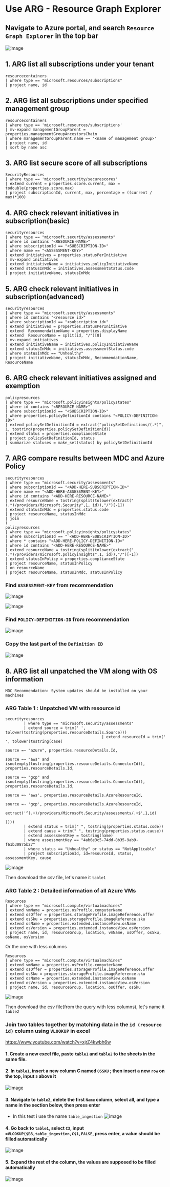 # Use ARG - Resource Graph Explorer

## Navigate to Azure portal, and search `Resource Graph Explorer` in the top bar
![image](https://user-images.githubusercontent.com/96930989/210159757-b875ba41-6946-4ee7-a604-92183cf9f58b.png)

## 1. ARG list all subscriptions under your tenant

```kusto
resourcecontainers
| where type == "microsoft.resources/subscriptions"
| project name, id
```

## 2. ARG list all subscriptions under specified management group

```kusto
resourcecontainers
| where type == 'microsoft.resources/subscriptions'
| mv-expand managementGroupParent = properties.managementGroupAncestorsChain
| where managementGroupParent.name =~ '<name of management group>'
| project name, id
| sort by name asc
```

## 3. ARG list secure score of all subscriptions

```kusto
SecurityResources 
| where type == 'microsoft.security/securescores' 
| extend current = properties.score.current, max = todouble(properties.score.max)
| project subscriptionId, current, max, percentage = ((current / max)*100)
```
  
## 4. ARG check relevant initiatives in subscription(basic)

```kusto
securityresources
| where type == "microsoft.security/assessments"
| where id contains "<RESOURCE-NAME>"
| where subscriptionId == "<SUBSCRIPTION-ID>"
| where name == "<ASSESSMENT-KEY>"
| extend initiatives = properties.statusPerInitiative
| mv-expand initiatives
| extend initiativeName = initiatives.policyInitiativeName
| extend statusInMdc = initiatives.assessmentStatus.code
| project initiativeName, statusInMdc
```

## 5. ARG check relevant initiatives in subscription(advanced)

```kusto
securityresources
| where type == "microsoft.security/assessments"
| where id contains "<resource id>"
| where subscriptionId == "<subscription id>"
| extend initiatives = properties.statusPerInitiative
| extend  RecommendationName = properties.displayName
| extend  ResourceName = split(id, "/")[8]
| mv-expand initiatives
| extend initiativeName = initiatives.policyInitiativeName
| extend statusInMdc = initiatives.assessmentStatus.code
| where statusInMdc == "Unhealthy"
| project initiativeName, statusInMdc, RecommendationName, ResourceName
```

## 6. ARG check relevant initiatives assigned and exemption

```kusto
policyresources
| where type == "microsoft.policyinsights/policystates"
| where id contains "<RESOURCE-NAME>"
| where subscriptionId == "<SUBSCRIPTION-ID>"
| where properties.policyDefinitionId contains "<POLICY-DEFINITION-ID>"
| extend policySetDefinitionId = extract("policySetDefinitions/(.*)", 1, tostring(properties.policySetDefinitionId))
| extend status = properties.complianceState
| project policySetDefinitionId, status
| summarize statuses = make_set(status) by policySetDefinitionId
```

##  7. ARG compare results between MDC and Azure Policy

```kusto
securityresources
| where type == "microsoft.security/assessments"
| where subscriptionId == "<ADD-HERE-SUBSCRIPTION-ID>"
| where name == "<ADD-HERE-ASSESSMENT-KEY>" 
| where id contains "<ADD-HERE-RESOURCE-NAME>"
| extend resourceName = tostring(split(tolower(extract("(.*)/providers/Microsoft.Security",1, id)),"/")[-1])
| extend statusInMdc = properties.status.code
| project resourceName, statusInMdc
| join
(
policyresources
| where type == "microsoft.policyinsights/policystates"
| where subscriptionId == "`<ADD-HERE-SUBSCRIPTION-ID>"
| where * contains "<ADD-HERE-POLICY-DEFINITION-ID>"
| where id contains "<ADD-HERE-RESOURCE-NAME>"
| extend resourceName = tostring(split(tolower(extract("(.*)/providers/microsoft.policyinsights",1, id)),"/")[-1])
| extend statusInPolicy = properties.complianceState
| project resourceName, statusInPolicy
) on resourceName
| project resourceName, statusInMdc, statusInPolicy
```

### Find `ASSESSMENT-KEY` from recommendation

![image](https://user-images.githubusercontent.com/96930989/210167530-9396be11-ec9e-4119-afae-61161651ecc8.png)

![image](https://user-images.githubusercontent.com/96930989/210167541-5f485618-02c5-4328-81bc-53312a216b31.png)

### Find `POLICY-DEFINITION-ID` from recommendation

![image](https://user-images.githubusercontent.com/96930989/210167491-c93bf905-d9f9-41b4-a95c-ab2eb77f9e54.png)

### Copy the last part of the `Definition ID`
![image](https://user-images.githubusercontent.com/96930989/210167501-18c46574-1d14-4f58-8a60-5d24ebedd3bc.png)

##  8. ARG list all unpatched the VM along with OS information 
```
MDC Recommendation: System updates should be installed on your machines
```
### ARG Table 1 : Unpatched VM with resource id
```kusto
securityresources
        | where type == "microsoft.security/assessments"
        | extend source = trim(' ', tolower(tostring(properties.resourceDetails.Source)))
                                          | extend resourceId = trim(' ', tolower(tostring(case(
                                                                                    source =~ "azure", properties.resourceDetails.Id,
                                                                                    source =~ "aws" and isnotempty(tostring(properties.resourceDetails.ConnectorId)), properties.resourceDetails.Id,
                                                                                    source =~ "gcp" and isnotempty(tostring(properties.resourceDetails.ConnectorId)), properties.resourceDetails.Id,
                                                                                    source =~ 'aws', properties.resourceDetails.AzureResourceId,
                                                                                    source =~ 'gcp', properties.resourceDetails.AzureResourceId,
                                                                                    extract('^(.+)/providers/Microsoft.Security/assessments/.+$',1,id)
                                                                                    ))))
        | extend status = trim(" ", tostring(properties.status.code))
        | extend cause = trim(" ", tostring(properties.status.cause))
        | extend assessmentKey = tostring(name)
        | where assessmentKey == "4ab6e3c5-74dd-8b35-9ab9-f61b30875b27"
        | where status == "Unhealthy" or status == "NotApplicable" 
        | project subscriptionId, id=resourceId, status, assessmentKey, cause 
```
![image](https://user-images.githubusercontent.com/96930989/210491477-5eff6f65-1010-4e22-8764-05f50686ccc4.png)

Then download the csv file, let's name it `table1`

### ARG Table 2 : Detailed information of all Azure VMs
```kusto
Resources
| where type == "microsoft.compute/virtualmachines"
| extend vmName = properties.osProfile.computerName
| extend osOffer = properties.storageProfile.imageReference.offer
| extend osSku = properties.storageProfile.imageReference.sku
| extend osName = properties.extended.instanceView.osName
| extend osVersion = properties.extended.instanceView.osVersion
| project name, id, resourceGroup, location, vmName, osOffer, osSku, osName, osVersion
```
Or the one with less columns

```kusto
Resources
| where type == "microsoft.compute/virtualmachines"
| extend vmName = properties.osProfile.computerName
| extend osOffer = properties.storageProfile.imageReference.offer
| extend osSku = properties.storageProfile.imageReference.sku
| extend osName = properties.extended.instanceView.osName
| extend osVersion = properties.extended.instanceView.osVersion
| project name, id, resourceGroup, location, osOffer, osSku
```
![image](https://user-images.githubusercontent.com/96930989/210491550-1fb70f3f-b279-4459-bd7d-4428b8f73eed.png)

Then download the csv file(from the query with less columns), let's name it `table2`

### Join two tables together by matching data in the `id (resource id)` column  using `VLOOKUP` in excel
https://www.youtube.com/watch?v=xjrZ4kwbh6w

#### 1. Create a new excel file, paste `table1` and `table2` to the sheets in the same file.
#### 2. In `table1`, insert a new column C named `OSSKU` ; then insert a new `row` on the top, input `5` above it
![image](https://user-images.githubusercontent.com/96930989/210538609-8ad0d2ec-5dd9-4f24-98b1-17b988dd9083.png)

#### 3. Navigate to `table2`, delete the first `Name` column, select all, and type a name in the section below, then press enter
* In this test i use the name `table_ingestion`
![image](https://user-images.githubusercontent.com/96930989/210542537-eb63b0c9-a728-4bc2-82c5-b88cb98c1d4d.png)


#### 4. Go back to `table1`, select `C3`, input `=VLOOKUP($B3,table_ingestion,C$1,FALSE`, press enter, a value should be filled automatically
![image](https://user-images.githubusercontent.com/96930989/210542709-2c182991-cd22-442e-ac0d-02a256aa4412.png)

#### 5. Expand the rest of the column, the values are supposed to be filled automatically

![image](https://user-images.githubusercontent.com/96930989/210542776-3f20b878-e4cd-4c0a-ad8a-b8914a4a3bdc.png)



